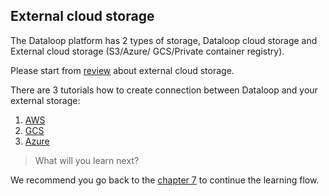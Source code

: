 ## External cloud storage

The Dataloop platform has 2 types of storage, Dataloop cloud storage and External cloud storage (S3/Azure/ GCS/Private container registry).

Please start from [review](https://dataloop.ai/docs/storage) about external cloud storage. 

There are 3 tutorials how to create connection between Dataloop and your external storage: 

1. [AWS](https://dataloop.ai/docs/data-management-help#S3policy)
2. [GCS](https://dataloop.ai/docs/data-management-help#GCSpolicy)
3. [Azure](https://dataloop.ai/docs/data-management-help#Azurepolicy)



> What will you learn next? 

We recommend you go back to the [chapter 7](part_07_data_versioning.md) to continue the learning flow. 
